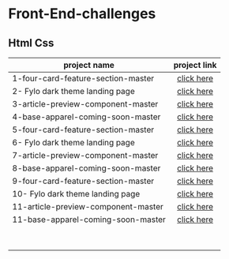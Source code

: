 # Front-End-challenges

## Html Css


|           project name           | project link  |
| -------------------------------  |:-------------:|
|1-four-card-feature-section-master| [click here](https://github.com/sarahmhd/Front-End-challenges/tree/main/four-card-feature-section-master)|
|2- Fylo dark theme landing page   | [click here](https://github.com/sarahmhd/Front-End-challenges/tree/main/fylo-dark-theme-landing-page-master)|
|3-article-preview-component-master| [click here](https://github.com/sarahmhd/Front-End-challenges/tree/main/article-preview-component-master)|
|4-base-apparel-coming-soon-master | [click here](https://github.com/sarahmhd/Front-End-challenges/tree/main/base-apparel-coming-soon-master)|
|5-four-card-feature-section-master| [click here](https://github.com/sarahmhd/Front-End-challenges/tree/main/four-card-feature-section-master)|
|6- Fylo dark theme landing page   | [click here](https://github.com/sarahmhd/Front-End-challenges/tree/main/fylo-dark-theme-landing-page-master)|
|7-article-preview-component-master| [click here](https://github.com/sarahmhd/Front-End-challenges/tree/main/article-preview-component-master)|
|8-base-apparel-coming-soon-master | [click here](https://github.com/sarahmhd/Front-End-challenges/tree/main/base-apparel-coming-soon-master)|
|9-four-card-feature-section-master| [click here](https://github.com/sarahmhd/Front-End-challenges/tree/main/four-card-feature-section-master)|
|10- Fylo dark theme landing page   | [click here](https://github.com/sarahmhd/Front-End-challenges/tree/main/fylo-dark-theme-landing-page-master)|
|11-article-preview-component-master| [click here](https://github.com/sarahmhd/Front-End-challenges/tree/main/article-preview-component-master)|
|11-base-apparel-coming-soon-master | [click here](https://github.com/sarahmhd/Front-End-challenges/tree/main/base-apparel-coming-soon-master)|
|                                  |               |
|                                  |               |
|                                  |               |
|                                  |               |
|                                  |               |
|                                  |               |
|                                  |               |
|                                  |               |
